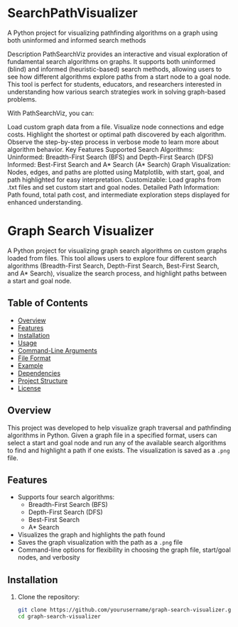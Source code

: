# SearchPathVisualizer
A Python project for visualizing pathfinding algorithms on a graph using both uninformed and informed search methods

Description
PathSearchViz provides an interactive and visual exploration of fundamental search algorithms on graphs. It supports both uninformed (blind) and informed (heuristic-based) search methods, allowing users to see how different algorithms explore paths from a start node to a goal node. This tool is perfect for students, educators, and researchers interested in understanding how various search strategies work in solving graph-based problems.

With PathSearchViz, you can:

Load custom graph data from a file.
Visualize node connections and edge costs.
Highlight the shortest or optimal path discovered by each algorithm.
Observe the step-by-step process in verbose mode to learn more about algorithm behavior.
Key Features
Supported Search Algorithms:
Uninformed: Breadth-First Search (BFS) and Depth-First Search (DFS)
Informed: Best-First Search and A* Search (A* Search)
Graph Visualization: Nodes, edges, and paths are plotted using Matplotlib, with start, goal, and path highlighted for easy interpretation.
Customizable: Load graphs from .txt files and set custom start and goal nodes.
Detailed Path Information: Path found, total path cost, and intermediate exploration steps displayed for enhanced understanding.


# Graph Search Visualizer

A Python project for visualizing graph search algorithms on custom graphs loaded from files. This tool allows users to explore four different search algorithms (Breadth-First Search, Depth-First Search, Best-First Search, and A* Search), visualize the search process, and highlight paths between a start and goal node.

## Table of Contents
- [Overview](#overview)
- [Features](#features)
- [Installation](#installation)
- [Usage](#usage)
- [Command-Line Arguments](#command-line-arguments)
- [File Format](#file-format)
- [Example](#example)
- [Dependencies](#dependencies)
- [Project Structure](#project-structure)
- [License](#license)

## Overview
This project was developed to help visualize graph traversal and pathfinding algorithms in Python. Given a graph file in a specified format, users can select a start and goal node and run any of the available search algorithms to find and highlight a path if one exists. The visualization is saved as a `.png` file.

## Features
- Supports four search algorithms:
  - Breadth-First Search (BFS)
  - Depth-First Search (DFS)
  - Best-First Search
  - A* Search
- Visualizes the graph and highlights the path found
- Saves the graph visualization with the path as a `.png` file
- Command-line options for flexibility in choosing the graph file, start/goal nodes, and verbosity

## Installation
1. Clone the repository:
   ```bash
   git clone https://github.com/yourusername/graph-search-visualizer.git
   cd graph-search-visualizer
